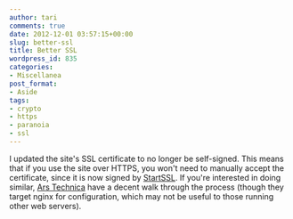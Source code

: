 ```yaml
---
author: tari
comments: true
date: 2012-12-01 03:57:15+00:00
slug: better-ssl
title: Better SSL
wordpress_id: 835
categories:
- Miscellanea
post_format:
- Aside
tags:
- crypto
- https
- paranoia
- ssl
---
```


I updated the site's SSL certificate to no longer be self-signed. This means
that if you use the site over HTTPS, you won't need to manually accept the
certificate, since it is now signed by [StartSSL](https://www.startssl.com/). If
you're interested in doing similar, [Ars
Technica](http://arstechnica.com/information-technology/2012/11/securing-your-web-server-with-ssltls/)
have a decent walk through the process (though they target nginx for
configuration, which may not be useful to those running other web servers).

